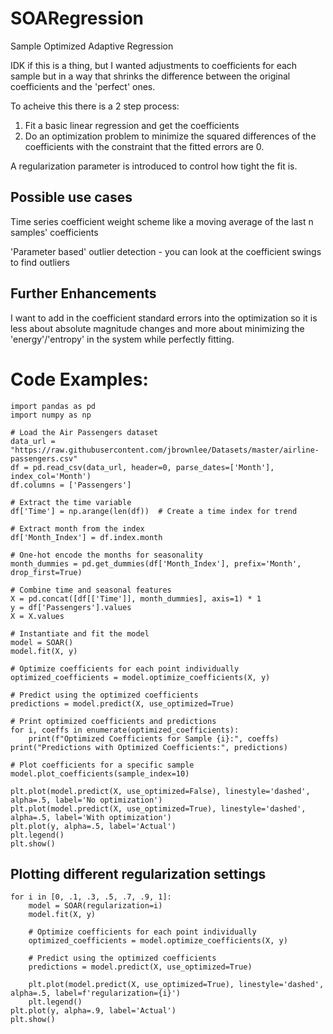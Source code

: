 # SOARegression
Sample Optimized Adaptive Regression

IDK if this is a thing, but I wanted adjustments to coefficients for each sample but in a way that shrinks the difference between the original coefficients and the 'perfect' ones.

To acheive this there is a 2 step process:

1. Fit a basic linear regression and get the coefficients 
2. Do an optimization problem to minimize the squared differences of the coefficients with the constraint that the fitted errors are 0. 

A regularization parameter is introduced to control how tight the fit is.

## Possible use cases
Time series coefficient weight scheme like a moving average of the last n samples' coefficients 

'Parameter based' outlier detection - you can look at the coefficient swings to find outliers


## Further Enhancements 
I want to add in the coefficient standard errors into the optimization so it is less about absolute magnitude changes and more about minimizing the 'energy'/'entropy' in the system while perfectly fitting.
 
# Code Examples:

```
import pandas as pd
import numpy as np 

# Load the Air Passengers dataset
data_url = "https://raw.githubusercontent.com/jbrownlee/Datasets/master/airline-passengers.csv"
df = pd.read_csv(data_url, header=0, parse_dates=['Month'], index_col='Month')
df.columns = ['Passengers']

# Extract the time variable
df['Time'] = np.arange(len(df))  # Create a time index for trend

# Extract month from the index
df['Month_Index'] = df.index.month

# One-hot encode the months for seasonality
month_dummies = pd.get_dummies(df['Month_Index'], prefix='Month', drop_first=True)

# Combine time and seasonal features
X = pd.concat([df[['Time']], month_dummies], axis=1) * 1 
y = df['Passengers'].values 
X = X.values

# Instantiate and fit the model
model = SOAR()
model.fit(X, y)

# Optimize coefficients for each point individually
optimized_coefficients = model.optimize_coefficients(X, y)

# Predict using the optimized coefficients
predictions = model.predict(X, use_optimized=True)

# Print optimized coefficients and predictions
for i, coeffs in enumerate(optimized_coefficients):
    print(f"Optimized Coefficients for Sample {i}:", coeffs)
print("Predictions with Optimized Coefficients:", predictions)

# Plot coefficients for a specific sample
model.plot_coefficients(sample_index=10)

plt.plot(model.predict(X, use_optimized=False), linestyle='dashed', alpha=.5, label='No optimization')
plt.plot(model.predict(X, use_optimized=True), linestyle='dashed', alpha=.5, label='With optimization')
plt.plot(y, alpha=.5, label='Actual')
plt.legend()
plt.show()
```
## Plotting different regularization settings
```
for i in [0, .1, .3, .5, .7, .9, 1]:
    model = SOAR(regularization=i)
    model.fit(X, y)

    # Optimize coefficients for each point individually
    optimized_coefficients = model.optimize_coefficients(X, y)

    # Predict using the optimized coefficients
    predictions = model.predict(X, use_optimized=True)
    
    plt.plot(model.predict(X, use_optimized=True), linestyle='dashed', alpha=.5, label=f'regularization={i}')
    plt.legend()
plt.plot(y, alpha=.9, label='Actual')
plt.show()
```